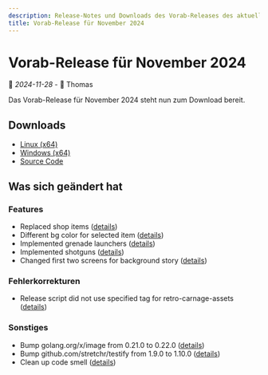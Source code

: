```yaml
---
description: Release-Notes und Downloads des Vorab-Releases des aktuellen Entwicklungsstands von Retro Carnage vom November 2024.
title: Vorab-Release für November 2024
---
```


# Vorab-Release für November 2024

📅 *2024-11-28* - 🧔 Thomas

Das Vorab-Release für November 2024 steht nun zum Download bereit.

## Downloads

- [Linux (x64)](https://www.retro-carnage.net/releases/Retro-Carnage-Linux.zip)
- [Windows (x64)](https://www.retro-carnage.net/releases/Retro-Carnage-Windows.zip)
- [Source Code](https://www.retro-carnage.net/releases/Retro-Carnage-Code.zip)

## Was sich geändert hat

### Features

- Replaced shop items ([details](https://github.com/Retro-Carnage-Team/retro-carnage/pull/190))
- Different bg color for selected item ([details](https://github.com/Retro-Carnage-Team/retro-carnage/pull/194))
- Implemented grenade launchers ([details](https://github.com/Retro-Carnage-Team/retro-carnage/pull/195))
- Implemented shotguns ([details](https://github.com/Retro-Carnage-Team/retro-carnage/pull/196))
- Changed first two screens for background story ([details](https://github.com/Retro-Carnage-Team/retro-carnage/pull/197))

### Fehlerkorrekturen

- Release script did not use specified tag for retro-carnage-assets ([details](https://github.com/Retro-Carnage-Team/retro-carnage/pull/187))

### Sonstiges

- Bump golang.org/x/image from 0.21.0 to 0.22.0 ([details](https://github.com/Retro-Carnage-Team/retro-carnage/pull/188))
- Bump github.com/stretchr/testify from 1.9.0 to 1.10.0 ([details](https://github.com/Retro-Carnage-Team/retro-carnage/pull/198))
- Clean up code smell ([details](https://github.com/Retro-Carnage-Team/retro-carnage/pull/199))
